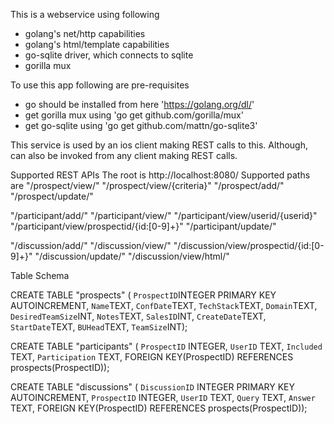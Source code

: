 This is a webservice using following
 - golang's net/http capabilities
 - golang's html/template capabilities
 - go-sqlite driver, which connects to sqlite
 - gorilla mux

To use this app following are pre-requisites
 - go should be installed from here 'https://golang.org/dl/'
 - get gorilla mux using 'go get github.com/gorilla/mux'
 - get go-sqlite using 'go get github.com/mattn/go-sqlite3'

This service is used by an ios client making REST calls
to this. Although, can also be invoked from any client making
REST calls.

Supported REST APIs
The root is http://localhost:8080/
Supported paths are
 "/prospect/view/"
 "/prospect/view/{criteria}"
 "/prospect/add/"
 "/prospect/update/"

 "/participant/add/"
 "/participant/view/"
 "/participant/view/userid/{userid}"
 "/participant/view/prospectid/{id:[0-9]+}"
 "/participant/update/"

 "/discussion/add/"
 "/discussion/view/"
 "/discussion/view/prospectid/{id:[0-9]+}"
 "/discussion/update/"
 "/discussion/view/html/"

 Table Schema

 CREATE TABLE "prospects" (
  `ProspectID`INTEGER PRIMARY KEY AUTOINCREMENT,
  `Name`TEXT,
  `ConfDate`TEXT,
  `TechStack`TEXT,
  `Domain`TEXT,
  `DesiredTeamSize`INT,
  `Notes`TEXT,
  `SalesID`INT,
  `CreateDate`TEXT,
  `StartDate`TEXT,
  `BUHead`TEXT,
 `TeamSize`INT);

CREATE TABLE "participants" (
`ProspectID` INTEGER,
`UserID` TEXT,
`Included` TEXT,
`Participation` TEXT,
 FOREIGN KEY(ProspectID) REFERENCES prospects(ProspectID));

CREATE TABLE "discussions" (
`DiscussionID` INTEGER PRIMARY KEY AUTOINCREMENT,
`ProspectID` INTEGER,
`UserID` TEXT,
`Query` TEXT,
`Answer` TEXT,
 FOREIGN KEY(ProspectID) REFERENCES prospects(ProspectID));
